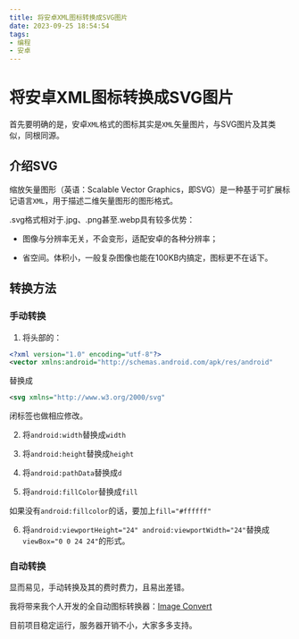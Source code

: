 ```yaml
---
title: 将安卓XML图标转换成SVG图片
date: 2023-09-25 18:54:54
tags:
- 编程
- 安卓
---
```


# 将安卓XML图标转换成SVG图片

首先要明确的是，安卓`XML`格式的图标其实是`XML`矢量图片，与SVG图片及其类似，同根同源。

## 介绍SVG
缩放矢量图形（英语：Scalable Vector Graphics，即SVG）是一种基于可扩展标记语言`XML`，用于描述二维矢量图形的图形格式。

.svg格式相对于.jpg、.png甚至.webp具有较多优势：

- 图像与分辨率无关，不会变形，适配安卓的各种分辨率；

- 省空间。体积小，一般复杂图像也能在100KB内搞定，图标更不在话下。

## 转换方法
### 手动转换
1. 将头部的：

```xml
<?xml version="1.0" encoding="utf-8"?>
<vector xmlns:android="http://schemas.android.com/apk/res/android"
```

替换成

```xml
<svg xmlns="http://www.w3.org/2000/svg"
```

闭标签也做相应修改。

2. 将`android:width`替换成`width`

3. 将`android:height`替换成`height`

4. 将`android:pathData`替换成`d`

5. 将`android:fillColor`替换成`fill`

如果没有`android:fillcolor`的话，要加上`fill="#ffffff"`

6. 将`android:viewportHeight="24" android:viewportWidth="24"`替换成`viewBox="0 0 24 24"`的形式。

### 自动转换

显而易见，手动转换及其的费时费力，且易出差错。

我将带来我个人开发的全自动图标转换器：[Image Convert](https://qingyi-studio.gitee.io/imageconvert)

目前项目稳定运行，服务器开销不小，大家多多支持。

